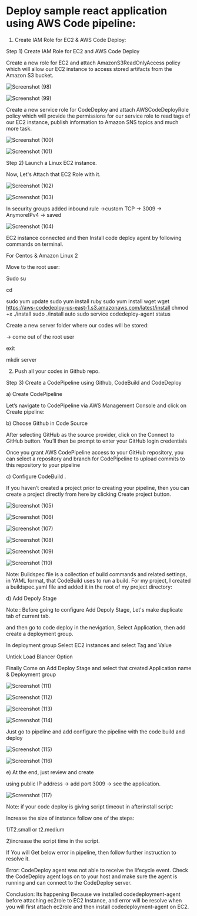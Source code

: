 # Deploy sample react application using AWS Code pipeline:

1. Create IAM Role for EC2 & AWS Code Deploy: 

Step 1) Create IAM Role for EC2 and AWS Code Deploy 

Create a new role for EC2 and attach AmazonS3ReadOnlyAccess policy which will allow our EC2 instance to access stored artifacts from the Amazon S3 bucket. 

![Screenshot (98)](https://github.com/HIMA10SHREE/AWS_CI-CD/assets/52618743/c1ab0837-a9e0-4526-97a1-9499cd03f6ab)

![Screenshot (99)](https://github.com/HIMA10SHREE/AWS_CI-CD/assets/52618743/9fcff88e-98d3-419a-954e-ea6ad1685ac1)

Create a new service role for CodeDeploy and attach AWSCodeDeployRole policy which will provide the permissions for our service role to read tags of our EC2 instance, publish information to Amazon SNS topics and much more task. 

![Screenshot (100)](https://github.com/HIMA10SHREE/AWS_CI-CD/assets/52618743/511eed8f-bd5a-4792-9061-29a80c8dfb3e)

![Screenshot (101)](https://github.com/HIMA10SHREE/AWS_CI-CD/assets/52618743/350cc25b-4427-4213-a140-d2a103d98628)

Step 2) Launch a Linux EC2 instance. 

 Now, Let's Attach that EC2 Role with it. 


 ![Screenshot (102)](https://github.com/HIMA10SHREE/AWS_CI-CD/assets/52618743/e52b5b3c-eae0-4a82-83f2-ab50b2472a79)

![Screenshot (103)](https://github.com/HIMA10SHREE/AWS_CI-CD/assets/52618743/b9f287ee-3df6-4ee7-b3b0-45bb3694041e)

In security groups added inbound rule ->custom TCP -> 3009 -> AnymoreIPv4 -> saved 

![Screenshot (104)](https://github.com/HIMA10SHREE/AWS_CI-CD/assets/52618743/02edc29f-a5a9-4d0e-85ff-edab5245b4cf)

EC2 instance connected and then Install code deploy agent by following commands on terminal. 

For Centos & Amazon Linux 2 

Move to the root user: 

Sudo su 

cd 

sudo yum update 
sudo yum install ruby 
sudo yum install wget 
wget https://aws-codedeploy-us-east-1.s3.amazonaws.com/latest/install 
chmod +x ./install 
sudo ./install auto 
sudo service codedeploy-agent status 

 

Create a new server folder where our codes will be stored: 

 -> come out of the root user 

   exit 

  mkdir server 

2. Push all your codes in Github repo. 

Step 3) Create a CodePipeline using Github, CodeBuild and CodeDeploy 

a) Create CodePipeline 

Let’s navigate to CodePipeline via AWS Management Console and click on Create pipeline: 

b) Choose Github in Code Source 

After selecting GitHub as the source provider, click on the Connect to GitHub button. You’ll then be prompt to enter your GitHub login credentials 

Once you grant AWS CodePipeline access to your GitHub repository, you can select a repository and branch for CodePipeline to upload commits to this repository to your pipeline 

c) Configure CodeBuild . 

If you haven’t created a project prior to creating your pipeline, then you can create a project directly from here by clicking Create project button. 


![Screenshot (105)](https://github.com/HIMA10SHREE/AWS_CI-CD/assets/52618743/44ab1c6e-756d-4935-b8bb-364a3b2f39ec)

![Screenshot (106)](https://github.com/HIMA10SHREE/AWS_CI-CD/assets/52618743/34a29ed2-a4ad-418d-9ab6-f06fd85241ab)

![Screenshot (107)](https://github.com/HIMA10SHREE/AWS_CI-CD/assets/52618743/6890300e-139f-45de-9d21-cd842222bb5a)

![Screenshot (108)](https://github.com/HIMA10SHREE/AWS_CI-CD/assets/52618743/77bb6e59-405a-4eb4-aa08-0191a9a411f4)

![Screenshot (109)](https://github.com/HIMA10SHREE/AWS_CI-CD/assets/52618743/f47c4efc-7f66-4eaf-9341-3cdc99b86b43)

![Screenshot (110)](https://github.com/HIMA10SHREE/AWS_CI-CD/assets/52618743/924725ba-c9c8-491e-8108-3dff622dcdf5)

Note: Buildspec file is a collection of build commands and related settings, in YAML format, that CodeBuild uses to run a build. For my project, I created a buildspec.yaml file and added it in the root of my project directory: 

  

d) Add Depoly Stage 

Note : Before going to configure Add Depoly Stage, Let's make duplicate tab of current tab. 

and then go to code deploy in the nevigation, Select Application, then add create a deployment group. 

 

In deployment group Select EC2 instances and select Tag and Value 

Untick Load Blancer Option 

Finally Come on Add Deploy Stage and select that created Application name & Deployment group 

![Screenshot (111)](https://github.com/HIMA10SHREE/AWS_CI-CD/assets/52618743/7e9a53f2-d608-4b4a-b3a3-b49e676b977d)

![Screenshot (112)](https://github.com/HIMA10SHREE/AWS_CI-CD/assets/52618743/983adb48-7633-4285-88a1-ffbd5f81122a)

![Screenshot (113)](https://github.com/HIMA10SHREE/AWS_CI-CD/assets/52618743/d2002f54-180e-4fab-b056-b353c0c80392)

![Screenshot (114)](https://github.com/HIMA10SHREE/AWS_CI-CD/assets/52618743/03445439-1254-4975-ae78-5ddf31db4791)

Just go to pipeline and add configure the pipeline with the code build and deploy 


 ![Screenshot (115)](https://github.com/HIMA10SHREE/AWS_CI-CD/assets/52618743/bdba3e95-b6b7-4e4c-aca5-dd1bd97d67e5)

![Screenshot (116)](https://github.com/HIMA10SHREE/AWS_CI-CD/assets/52618743/173f9625-28dc-46a3-90d7-ef836354a502)

e) At the end, just review and create 

 using public IP address -> add port 3009 -> see the application. 

![Screenshot (117)](https://github.com/HIMA10SHREE/AWS_CI-CD/assets/52618743/583a9859-7c3d-4cfd-b248-d1694ce9fc61)

Note: if your code deploy is giving script timeout in afterinstall script: 

Increase the size of instance follow one of the steps: 

1)T2.small or t2.medium 

2)increase the script time in the script. 

 
If You will Get below error in pipeline, then follow further instruction to resolve it. 
 
 

Error: CodeDeploy agent was not able to receive the lifecycle event. Check the CodeDeploy agent logs on to your host and make sure the agent is running and can connect to the CodeDeploy server. 
 

Conclusion: Its happening Because we installed codedeployment-agent before attaching ec2role to EC2 Instance, and error will be resolve when you will first attach ec2role and then install codedeployment-agent on EC2. 

 
